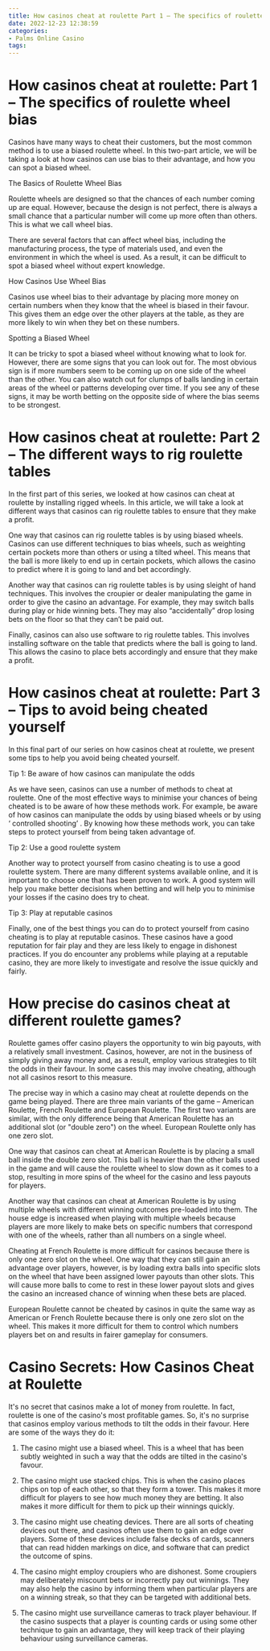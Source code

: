 ```yaml
---
title: How casinos cheat at roulette Part 1 – The specifics of roulette wheel bias
date: 2022-12-23 12:38:59
categories:
- Palms Online Casino
tags:
---
```



#  How casinos cheat at roulette: Part 1 – The specifics of roulette wheel bias

Casinos have many ways to cheat their customers, but the most common method is to use a biased roulette wheel. In this two-part article, we will be taking a look at how casinos can use bias to their advantage, and how you can spot a biased wheel.

The Basics of Roulette Wheel Bias

Roulette wheels are designed so that the chances of each number coming up are equal. However, because the design is not perfect, there is always a small chance that a particular number will come up more often than others. This is what we call wheel bias.

There are several factors that can affect wheel bias, including the manufacturing process, the type of materials used, and even the environment in which the wheel is used. As a result, it can be difficult to spot a biased wheel without expert knowledge.

How Casinos Use Wheel Bias

Casinos use wheel bias to their advantage by placing more money on certain numbers when they know that the wheel is biased in their favour. This gives them an edge over the other players at the table, as they are more likely to win when they bet on these numbers.

Spotting a Biased Wheel

It can be tricky to spot a biased wheel without knowing what to look for. However, there are some signs that you can look out for. The most obvious sign is if more numbers seem to be coming up on one side of the wheel than the other. You can also watch out for clumps of balls landing in certain areas of the wheel or patterns developing over time. If you see any of these signs, it may be worth betting on the opposite side of where the bias seems to be strongest.

#  How casinos cheat at roulette: Part 2 – The different ways to rig roulette tables

In the first part of this series, we looked at how casinos can cheat at roulette by installing rigged wheels. In this article, we will take a look at different ways that casinos can rig roulette tables to ensure that they make a profit.

One way that casinos can rig roulette tables is by using biased wheels. Casinos can use different techniques to bias wheels, such as weighting certain pockets more than others or using a tilted wheel. This means that the ball is more likely to end up in certain pockets, which allows the casino to predict where it is going to land and bet accordingly.

Another way that casinos can rig roulette tables is by using sleight of hand techniques. This involves the croupier or dealer manipulating the game in order to give the casino an advantage. For example, they may switch balls during play or hide winning bets. They may also “accidentally” drop losing bets on the floor so that they can’t be paid out.

Finally, casinos can also use software to rig roulette tables. This involves installing software on the table that predicts where the ball is going to land. This allows the casino to place bets accordingly and ensure that they make a profit.

#  How casinos cheat at roulette: Part 3 – Tips to avoid being cheated yourself

In this final part of our series on how casinos cheat at roulette, we present some tips to help you avoid being cheated yourself.

Tip 1: Be aware of how casinos can manipulate the odds

As we have seen, casinos can use a number of methods to cheat at roulette. One of the most effective ways to minimise your chances of being cheated is to be aware of how these methods work. For example, be aware of how casinos can manipulate the odds by using biased wheels or by using ‘ controlled shooting’ . By knowing how these methods work, you can take steps to protect yourself from being taken advantage of.

Tip 2: Use a good roulette system

Another way to protect yourself from casino cheating is to use a good roulette system. There are many different systems available online, and it is important to choose one that has been proven to work. A good system will help you make better decisions when betting and will help you to minimise your losses if the casino does try to cheat.

Tip 3: Play at reputable casinos

Finally, one of the best things you can do to protect yourself from casino cheating is to play at reputable casinos. These casinos have a good reputation for fair play and they are less likely to engage in dishonest practices. If you do encounter any problems while playing at a reputable casino, they are more likely to investigate and resolve the issue quickly and fairly.

#  How precise do casinos cheat at different roulette games? 
Roulette games offer casino players the opportunity to win big payouts, with a relatively small investment. Casinos, however, are not in the business of simply giving away money and, as a result, employ various strategies to tilt the odds in their favour. In some cases this may involve cheating, although not all casinos resort to this measure.

The precise way in which a casino may cheat at roulette depends on the game being played. There are three main variants of the game – American Roulette, French Roulette and European Roulette. The first two variants are similar, with the only difference being that American Roulette has an additional slot (or "double zero") on the wheel. European Roulette only has one zero slot. 

One way that casinos can cheat at American Roulette is by placing a small ball inside the double zero slot. This ball is heavier than the other balls used in the game and will cause the roulette wheel to slow down as it comes to a stop, resulting in more spins of the wheel for the casino and less payouts for players.

Another way that casinos can cheat at American Roulette is by using multiple wheels with different winning outcomes pre-loaded into them. The house edge is increased when playing with multiple wheels because players are more likely to make bets on specific numbers that correspond with one of the wheels, rather than all numbers on a single wheel.

Cheating at French Roulette is more difficult for casinos because there is only one zero slot on the wheel. One way that they can still gain an advantage over players, however, is by loading extra balls into specific slots on the wheel that have been assigned lower payouts than other slots. This will cause more balls to come to rest in these lower payout slots and gives the casino an increased chance of winning when these bets are placed.

European Roulette cannot be cheated by casinos in quite the same way as American or French Roulette because there is only one zero slot on the wheel. This makes it more difficult for them to control which numbers players bet on and results in fairer gameplay for consumers.

#  Casino Secrets: How Casinos Cheat at Roulette

It's no secret that casinos make a lot of money from roulette. In fact, roulette is one of the casino's most profitable games. So, it's no surprise that casinos employ various methods to tilt the odds in their favour. Here are some of the ways they do it:

1) The casino might use a biased wheel. This is a wheel that has been subtly weighted in such a way that the odds are tilted in the casino's favour.

2) The casino might use stacked chips. This is when the casino places chips on top of each other, so that they form a tower. This makes it more difficult for players to see how much money they are betting. It also makes it more difficult for them to pick up their winnings quickly.

3) The casino might use cheating devices. There are all sorts of cheating devices out there, and casinos often use them to gain an edge over players. Some of these devices include false decks of cards, scanners that can read hidden markings on dice, and software that can predict the outcome of spins.

4) The casino might employ croupiers who are dishonest. Some croupiers may deliberately miscount bets or incorrectly pay out winnings. They may also help the casino by informing them when particular players are on a winning streak, so that they can be targeted with additional bets.

5) The casino might use surveillance cameras to track player behaviour. If the casino suspects that a player is counting cards or using some other technique to gain an advantage, they will keep track of their playing behaviour using surveillance cameras.